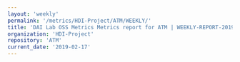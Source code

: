 ```yaml
---
layout: 'weekly'
permalink: '/metrics/HDI-Project/ATM/WEEKLY/'
title: 'DAI Lab OSS Metrics Metrics report for ATM | WEEKLY-REPORT-2019-02-17'
organization: 'HDI-Project'
repository: 'ATM'
current_date: '2019-02-17'
---
```

